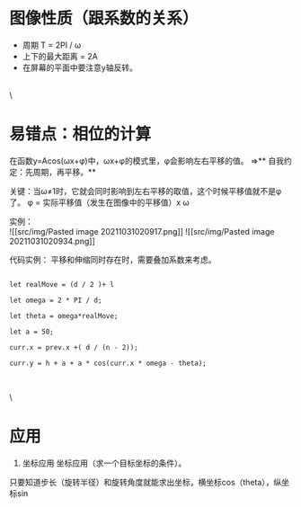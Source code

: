       
# 图像性质（跟系数的关系）
- 周期 T = 2PI / ω
- 上下的最大距离 = 2A
- 在屏幕的平面中要注意y轴反转。

\
\
	
# 易错点：相位的计算
在函数y=Acos(ωx+φ)中，ωx+φ的模式里，φ会影响左右平移的值。
=>** 自我约定：先周期，再平移。**

关键：当ω≠1时，它就会同时影响到左右平移的取值，这个时候平移值就不是φ了。
φ = 实际平移值（发生在图像中的平移值）x  ω

实例：  
![[src/img/Pasted image 20211031020917.png]]
![[src/img/Pasted image 20211031020934.png]]

代码实例：
平移和伸缩同时存在时，需要叠加系数来考虑。
```

let realMove = (d / 2 )+ l

let omega = 2 * PI / d;

let theta = omega*realMove;

let a = 50;

curr.x = prev.x +( d / (n - 2));

curr.y = h + a + a * cos(curr.x * omega - theta);


```
\
\
	
# 应用
  1. 坐标应用
坐标应用（求一个目标坐标的条件）。

只要知道步长（旋转半径）和旋转角度就能求出坐标，横坐标cos（theta），纵坐标sin

